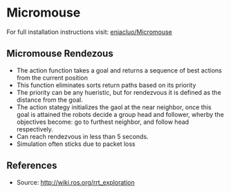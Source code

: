 # Micromouse
For full installation instructions visit: [eniacluo/Micromouse](https://github.com/eniacluo/Micromouse/tree/master/framework)

## Micromouse Rendezous
 - The action function takes a goal and returns a sequence of best actions from the current position
  - This function eliminates sorts return paths based on its priority
 - The priority can be any hueristic, but for rendezvous it is defined as the distance from the goal.
 - The action stategy initializes the gaol at the near neighbor, once this goal is attained the robots decide a group head 
and follower, wherby the objectives become: go to furthest neighbor, and follow head respectively.
- Can reach rendezvous in less than 5 seconds. 
- Simulation often sticks due to packet loss 
 
 ## References
 - Source: http://wiki.ros.org/rrt_exploration
